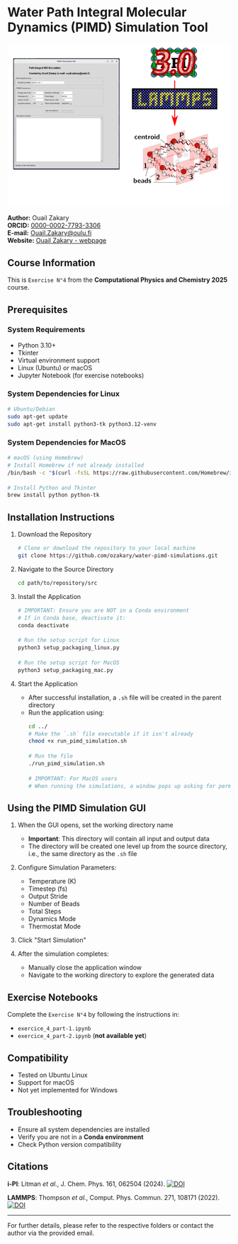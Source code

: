 # Water Path Integral Molecular Dynamics (PIMD) Simulation Tool

![Figure](./image.png)

**Author:** Ouail Zakary  
**ORCID:** [0000-0002-7793-3306](https://orcid.org/0000-0002-7793-3306)  
**E-mail:** [Ouail.Zakary@oulu.fi](mailto:Ouail.Zakary@oulu.fi)  
**Website:** [Ouail Zakary - webpage](https://cc.oulu.fi/~nmrwww/members/Ouail_Zakary.html)	

## Course Information
This is `Exercise N°4` from the **Computational Physics and Chemistry 2025** course.

## Prerequisites

### System Requirements
- Python 3.10+
- Tkinter
- Virtual environment support
- Linux (Ubuntu) or macOS
- Jupyter Notebook (for exercise notebooks)

### System Dependencies for Linux
```bash
# Ubuntu/Debian
sudo apt-get update
sudo apt-get install python3-tk python3.12-venv
```
### System Dependencies for MacOS
```bash
# macOS (using Homebrew)
# Install Homebrew if not already installed
/bin/bash -c "$(curl -fsSL https://raw.githubusercontent.com/Homebrew/install/HEAD/install.sh)"

# Install Python and Tkinter
brew install python python-tk
```
## Installation Instructions

1. Download the Repository
   ```bash
   # Clone or download the repository to your local machine
   git clone https://github.com/ozakary/water-pimd-simulations.git
   ```

2. Navigate to the Source Directory
   ```bash
   cd path/to/repository/src
   ```

3. Install the Application
   ```bash
   # IMPORTANT: Ensure you are NOT in a Conda environment
   # If in Conda base, deactivate it:
   conda deactivate

   # Run the setup script for Linux
   python3 setup_packaging_linux.py

   # Run the setup script for MacOS
   python3 setup_packaging_mac.py
   
   ```

4. Start the Application
   - After successful installation, a `.sh` file will be created in the parent directory
   - Run the application using:
     ```bash
     cd ../
     # Make the `.sh` file executable if it isn't already
     chmod +x run_pimd_simulation.sh

     # Run the file
     ./run_pimd_simulation.sh

     # IMPORTANT: For MacOS users
     # When running the simulations, a window pops up asking for permission to allow the connection. This window is related to socket communication between I-PI and LAMMPS, so the connection should be allowed 
     ```

## Using the PIMD Simulation GUI

1. When the GUI opens, set the working directory name
   - **Important**: This directory will contain all input and output data
   - The directory will be created one level up from the source directory, i.e., the same directory as the `.sh` file

2. Configure Simulation Parameters:
   - Temperature (K)
   - Timestep (fs)
   - Output Stride
   - Number of Beads
   - Total Steps
   - Dynamics Mode
   - Thermostat Mode

3. Click "Start Simulation"

4. After the simulation completes:
   - Manually close the application window
   - Navigate to the working directory to explore the generated data

## Exercise Notebooks
Complete the `Exercise N°4` by following the instructions in:
- `exercice_4_part-1.ipynb`
- `exercice_4_part-2.ipynb` (**not available yet**)

## Compatibility
- Tested on Ubuntu Linux
- Support for macOS
- Not yet implemented for Windows

## Troubleshooting
- Ensure all system dependencies are installed
- Verify you are not in a **Conda environment**
- Check Python version compatibility

## Citations
**i-PI**: Litman *et al.*, J. Chem. Phys. 161, 062504 (2024). [![DOI](https://img.shields.io/badge/DOI-10.1063%2F5.0215869-blue.svg)](https://doi.org/10.1063/5.0215869)

**LAMMPS**: Thompson *et al.*, Comput. Phys. Commun. 271, 108171 (2022). [![DOI](https://img.shields.io/badge/DOI-10.1016%2Fj.cpc.2021.108171-green.svg)](https://doi.org/10.1016/j.cpc.2021.108171)

---

For further details, please refer to the respective folders or contact the author via the provided email.
